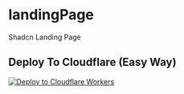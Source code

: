 # landingPage
Shadcn Landing Page
## Deploy To Cloudflare (Easy Way)

[![Deploy to Cloudflare Workers](https://deploy.workers.cloudflare.com/button)](https://deploy.workers.cloudflare.com/?url=https://github.com/Anujtemp/owebdevs.github.io)
